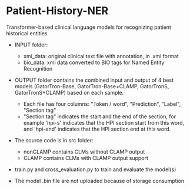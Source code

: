 # Patient-History-NER
Transformer-based clinical language models for recognizing patient historical entities

- INPUT folder: 
  + xmi_data: original clinical text file with annotation, in .xmi format
  + bio_data: xmi data converted to BIO tags for Named Entity Recognition 

- OUTPUT folder contains the combined input and output of 4 best models (GatorTron-Base, GatorTron-Base+CLAMP, GatorTronS, GatorTronS+CLAMP) based on each sample. 
  + Each file has four columns: "Token / word", "Prediction", "Label", "Section tag"
  + "Section tag" indicates the start and the end of the section, for example 'hpi-s' indicates that the HPI section start from this word, and 'hpi-end' indicates that the HPI section end at this word.

- The source code is in src folder: 
  + nonCLAMP contains CLMs without CLAMP output 
  + CLAMP contains CLMs with CLAMP output support
- train.py and cross_evaluation.py to train and evaluate the model(s)
- The model .bin file are not uploaded because of storage consumption
